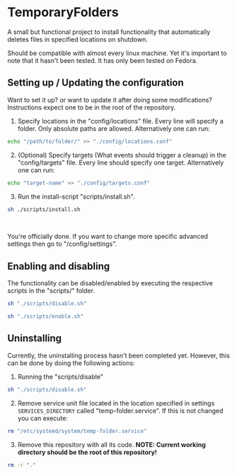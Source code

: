 # TemporaryFolders

A small but functional project to install functionality that automatically deletes files in specified locations on shutdown.

Should be compatible with almost every linux machine. Yet it's important to note that it hasn't been tested. It has only been tested on Fedora.

## Setting up / Updating the configuration

Want to set it up? or want to update it after doing some modifications? Instructions expect one to be in the root of the repository.

1. Specify locations in the "config/locations" file. Every line will specify a folder. Only absolute paths are allowed. Alternatively one can run:
```bash
echo "/path/to/folder/" >> "./config/locations.conf"
```
2. (Optional) Specify targets (What events should trigger a cleanup) in the "config/targets" file. Every line should specify one target. Alternatively one can run:
```bash
echo "target-name" >> "./config/targets.conf"
```
3. Run the install-script "scripts/install.sh". 
```bash
sh ./scripts/install.sh
```
<br>

You're officially done. If you want to change more specific advanced settings then go to "/config/settings". 

## Enabling and disabling

The functionality can be disabled/enabled by executing the respective scripts in the "scripts/" folder.

```bash
sh "./scripts/disable.sh"
```
```bash
sh "./scripts/enable.sh"
```
## Uninstalling

Currently, the uninstalling process hasn't been completed yet. However, this can be done by doing the following actions:

1. Running the "scripts/disable"
```bash
sh "./scripts/disable.sh"
```
2. Remove service unit file located in the location specified in settings `SERVICES_DIRECTORY` called "temp-folder.service". If this is not changed you can execute:
```bash
rm "/etc/systemd/system/temp-folder.service"
```
3. Remove this repository with all its code. <b>NOTE: Current working directory should be the root of this repository!</b>
```bash
rm -r "." 
```